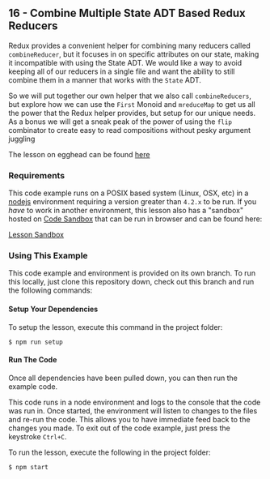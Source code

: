 ## 16 - Combine Multiple State ADT Based Redux Reducers

Redux provides a convenient helper for combining many reducers called `combineReducer`, but it focuses in on specific attributes on our state, making it incompatible with using the State ADT. We would like a way to avoid keeping all of our reducers in a single file and want the ability to still combine them in a manner that works with the `State` ADT.

So we will put together our own helper that we also call `combineReducers`, but explore how we can use the `First` Monoid and `mreduceMap` to get us all the power that the Redux helper provides, but setup for our unique needs. As a bonus we will get a sneak peak of the power of using the `flip` combinator to create easy to read compositions without pesky argument juggling

The lesson on egghead can be found [here][5]

### Requirements
This code example runs on a POSIX based system (Linux, OSX, etc) in a [nodejs][2] environment
requiring a version greater than `4.2.x` to be run. If you *have* to work in another environment,
this lesson also has a "sandbox" hosted on [Code Sandbox][3] that can be run in browser and can be found
here:

[Lesson Sandbox][4]

### Using This Example
This code example and environment is provided on its own branch. To run this locally, just clone
this repository down, check out this branch and run the following commands:

#### Setup Your Dependencies
To setup the lesson, execute this command in the project folder:

```
$ npm run setup
```

#### Run The Code
Once all dependencies have been pulled down, you can then run the example code.

This code runs in a node environment and logs to the console that the code was run in. Once
started, the environment will listen to changes to the files and re-run the code. This allows
you to have immediate feed back to the changes you made. To exit out of the code example,
just press the keystroke `Ctrl+C`.

To run the lesson, execute the following in the project folder:

```
$ npm start
```

[1]: https://egghead.io/instructors/ian-hofmann-hicks
[2]: https://nodejs.org/
[3]: https://codesandbox.io/

[4]: https://codesandbox.io/s/github/eggheadio-projects/redux-and-the-state-adt/tree/master/16
[5]: https://egghead.io/lessons/redux-combine-multiple-state-adt-based-redux-reducers
